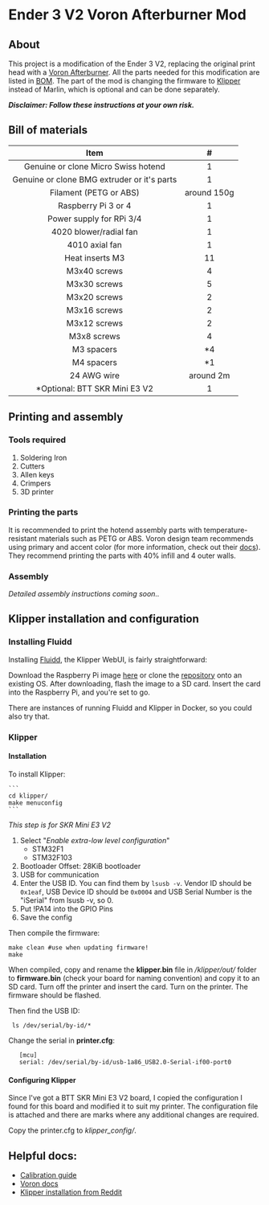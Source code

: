 # Ender 3 V2 Voron Afterburner Mod

## About

This project is a modification of the Ender 3 V2, replacing the original print head with
a [Voron Afterburner](https://github.com/VoronDesign/Voron-Afterburner). All the parts needed for this modification are
listed in [BOM](#bill-of-materials). The part of the mod is changing the firmware
to [Klipper](https://www.klipper3d.org/) instead of Marlin, which is optional and can be done separately.

**_Disclaimer: Follow these instructions at your own risk._**

## Bill of materials

| Item | # |
|   :---:    |   :---: | 
| Genuine or clone Micro Swiss hotend | 1 |
| Genuine or clone BMG extruder or it's parts | 1 |
| Filament (PETG or ABS)| around 150g |
| Raspberry Pi 3 or 4 | 1 |
| Power supply for RPi 3/4 | 1 |
| 4020 blower/radial fan | 1 |
| 4010 axial fan | 1 |
| Heat inserts M3 | 11 |
| M3x40 screws | 4 |
| M3x30 screws | 5 |
| M3x20 screws | 2 |
| M3x16 screws | 2 |
| M3x12 screws | 2|
| M3x8 screws | 4 |
| M3 spacers |*4|
| M4 spacers | *1 |
| 24 AWG wire | around 2m  |
| *Optional: BTT SKR Mini E3 V2 | 1 |

## Printing and assembly

### Tools required

1. Soldering Iron
2. Cutters
3. Allen keys
4. Crimpers
5. 3D printer

### Printing the parts

It is recommended to print the hotend assembly parts with temperature-resistant materials such as PETG or ABS. Voron
design team recommends using primary and accent color (for more information, check out
their [docs](https://docs.vorondesign.com/)). They recommend printing the parts with 40% infill and 4 outer walls.

### Assembly

_Detailed assembly instructions coming soon.._

## Klipper installation and configuration

### Installing Fluidd

Installing [Fluidd](https://github.com/cadriel/fluidd), the Klipper WebUI, is fairly straightforward:

Download the Raspberry Pi image [here](https://github.com/cadriel/FluiddPI/releases/latest)
or clone the [repository](https://github.com/cadriel/fluidd) onto an existing OS. After downloading, flash the image to
a SD card. Insert the card into the Raspberry Pi, and you're set to go.

There are instances of running Fluidd and Klipper in Docker, so you could also try that.

### Klipper

#### Installation

To install Klipper:

    ```
    cd klipper/
    make menuconfig
    ```

*This step is for SKR Mini E3 V2*

1. Select "_Enable extra-low level configuration_"
    - STM32F1
    - STM32F103
2. Bootloader Offset: 28KiB bootloader
3. USB for communication
4. Enter the USB ID. You can find them by `lsusb -v`. Vendor ID should be `0x1eaf`, USB Device ID should be `0x0004` and USB
   Serial Number is the "iSerial" from lsusb -v, so 0.
5. Put !PA14 into the GPIO Pins
6. Save the config

Then compile the firmware:

```
make clean #use when updating firmware!
make
```

When compiled, copy and rename the **klipper.bin** file in _/klipper/out/_ folder to **firmware.bin** (check your board
for naming convention) and copy it to an SD card. Turn off the printer and insert the card. Turn on the printer. The
firmware should be flashed.

Then find the USB ID:

``` 
 ls /dev/serial/by-id/*
```
Change the serial in **printer.cfg**:

```
   [mcu]
   serial: /dev/serial/by-id/usb-1a86_USB2.0-Serial-if00-port0
```

#### Configuring Klipper

Since I've got a BTT SKR Mini E3 V2 board, I copied the configuration I found for this board and modified it to suit my
printer. The configuration file is attached and there are marks where any additional changes are required.

Copy the printer.cfg to _klipper_config/_.

## Helpful docs:

- [Calibration guide](https://teachingtechyt.github.io/calibration.html)
- [Voron docs](https://docs.vorondesign.com/)
- [Klipper installation from Reddit](https://www.reddit.com/r/BIGTREETECH/comments/cxjiwx/skr_mini_e3_any_help_with_klipper/ezp5oiw?utm_source=share&utm_medium=web2x&context=3)


